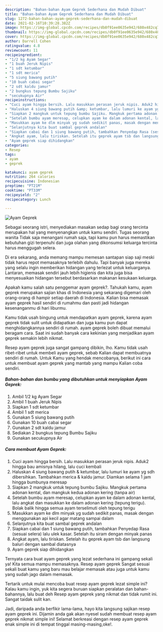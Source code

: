 ```yaml
---
description: "Bahan-bahan Ayam Geprek Sederhana dan Mudah Dibuat"
title: "Bahan-bahan Ayam Geprek Sederhana dan Mudah Dibuat"
slug: 1272-bahan-bahan-ayam-geprek-sederhana-dan-mudah-dibuat
date: 2021-02-16T10:39:28.382Z
image: https://img-global.cpcdn.com/recipes/db0f91ee0635e942/680x482cq70/ayam-geprek-foto-resep-utama.jpg
thumbnail: https://img-global.cpcdn.com/recipes/db0f91ee0635e942/680x482cq70/ayam-geprek-foto-resep-utama.jpg
cover: https://img-global.cpcdn.com/recipes/db0f91ee0635e942/680x482cq70/ayam-geprek-foto-resep-utama.jpg
author: Darrell Cohen
ratingvalue: 4.8
reviewcount: 11
recipeingredient:
- "1/2 kg Ayam Segar"
- "1 buah Jeruk Nipis"
- "1 sdt ketumbar"
- "1 sdt merica"
- "5 siung bawang putih"
- "10 buah cabai segar"
- "2 sdt kaldu jamur"
- "2 bungkus tepung Bumbu Sajiku"
- "secukupnya Air"
recipeinstructions:
- "Cuci ayam hingga bersih. Lalu masukkan perasan jeruk nipis. Aduk2 hingga bau amisnya hilang, lalu cuci kembali"
- "Haluskan 4 siung bawang putih &amp; ketumbar, lalu lumuri ke ayam yg sdh dibersihkan. Tambahkan merica &amp; kaldu jamur. Diamkan selama 1 jam hingga bumbunya meresap"
- "Siapkan 2 mangkuk untuk tepung bumbu Sajiku. Mangkuk pertama adonan kental, dan mangkuk kedua adonan kering (tanpa air)"
- "Setelah bumbu ayam meresap, celupkan ayam ke dalam adonan kental, lalu angkat dan masukkan ke dalam adonan kering (tepung terigu). Bolak balik hingga semua ayam terselimuti oleh tepung terigu"
- "Masukkan ayam ke dlm minyak yg sudah sedikit panas, masak dengan menggunakan api kecil agar matang sampai dalam"
- "Selanjutnya kita buat sambal geprek andalan"
- "Siapkan cabai dan 1 siung bawang putih, tambahkan Penyedap Rasa (sesuai selera) lalu ulek kasar. Setelah itu siram dengan minyak panas"
- "Angkat ayam, lalu tiriskan. Setelah itu geprek ayam tsb dan langsung baluri dengan sambal diatasnya"
- "Ayam geprek siap dihidangkan"
categories:
- Resep
tags:
- ayam
- geprek

katakunci: ayam geprek 
nutrition: 264 calories
recipecuisine: Indonesian
preptime: "PT21M"
cooktime: "PT33M"
recipeyield: "2"
recipecategory: Lunch

---
```



![Ayam Geprek](https://img-global.cpcdn.com/recipes/db0f91ee0635e942/680x482cq70/ayam-geprek-foto-resep-utama.jpg)

Sebagai seorang istri, menyediakan masakan sedap bagi orang tercinta merupakan hal yang menyenangkan untuk kamu sendiri. Tugas seorang  wanita Tidak saja menangani rumah saja, tapi kamu pun harus memastikan kebutuhan gizi terpenuhi dan juga olahan yang dikonsumsi keluarga tercinta harus menggugah selera.

Di era  sekarang, anda memang mampu memesan santapan siap saji meski tidak harus repot memasaknya terlebih dahulu. Tapi banyak juga mereka yang selalu ingin memberikan hidangan yang terlezat untuk keluarganya. Lantaran, memasak sendiri jauh lebih higienis dan kita juga bisa menyesuaikan hidangan tersebut berdasarkan makanan kesukaan keluarga. 



Apakah kamu salah satu penggemar ayam geprek?. Tahukah kamu, ayam geprek merupakan sajian khas di Indonesia yang sekarang digemari oleh orang-orang di hampir setiap daerah di Indonesia. Kalian bisa memasak ayam geprek hasil sendiri di rumahmu dan pasti jadi hidangan kesenanganmu di hari liburmu.

Kamu tidak usah bingung untuk mendapatkan ayam geprek, karena ayam geprek tidak sulit untuk didapatkan dan juga kamu pun dapat menghidangkannya sendiri di rumah. ayam geprek boleh dibuat memalui beragam cara. Saat ini sudah banyak cara kekinian yang menjadikan ayam geprek semakin lebih nikmat.

Resep ayam geprek juga sangat gampang dibikin, lho. Kamu tidak usah ribet-ribet untuk membeli ayam geprek, sebab Kalian dapat membuatnya sendiri di rumah. Untuk Kamu yang hendak mencobanya, berikut ini cara untuk membuat ayam geprek yang mantab yang mampu Kalian coba sendiri.

<!--inarticleads1-->

##### Bahan-bahan dan bumbu yang dibutuhkan untuk menyiapkan Ayam Geprek:

1. Ambil 1/2 kg Ayam Segar
1. Ambil 1 buah Jeruk Nipis
1. Siapkan 1 sdt ketumbar
1. Ambil 1 sdt merica
1. Gunakan 5 siung bawang putih
1. Gunakan 10 buah cabai segar
1. Gunakan 2 sdt kaldu jamur
1. Sediakan 2 bungkus tepung Bumbu Sajiku
1. Gunakan secukupnya Air




<!--inarticleads2-->

##### Cara membuat Ayam Geprek:

1. Cuci ayam hingga bersih. Lalu masukkan perasan jeruk nipis. Aduk2 hingga bau amisnya hilang, lalu cuci kembali
1. Haluskan 4 siung bawang putih &amp; ketumbar, lalu lumuri ke ayam yg sdh dibersihkan. Tambahkan merica &amp; kaldu jamur. Diamkan selama 1 jam hingga bumbunya meresap
1. Siapkan 2 mangkuk untuk tepung bumbu Sajiku. Mangkuk pertama adonan kental, dan mangkuk kedua adonan kering (tanpa air)
1. Setelah bumbu ayam meresap, celupkan ayam ke dalam adonan kental, lalu angkat dan masukkan ke dalam adonan kering (tepung terigu). Bolak balik hingga semua ayam terselimuti oleh tepung terigu
1. Masukkan ayam ke dlm minyak yg sudah sedikit panas, masak dengan menggunakan api kecil agar matang sampai dalam
1. Selanjutnya kita buat sambal geprek andalan
1. Siapkan cabai dan 1 siung bawang putih, tambahkan Penyedap Rasa (sesuai selera) lalu ulek kasar. Setelah itu siram dengan minyak panas
1. Angkat ayam, lalu tiriskan. Setelah itu geprek ayam tsb dan langsung baluri dengan sambal diatasnya
1. Ayam geprek siap dihidangkan




Ternyata cara buat ayam geprek yang lezat sederhana ini gampang sekali ya! Kita semua mampu memasaknya. Resep ayam geprek Sangat sesuai sekali buat kamu yang baru mau belajar memasak atau juga untuk kamu yang sudah jago dalam memasak.

Tertarik untuk mulai mencoba buat resep ayam geprek lezat simple ini? Kalau kamu ingin, yuk kita segera buruan siapkan peralatan dan bahan-bahannya, lalu buat deh Resep ayam geprek yang nikmat dan tidak rumit ini. Sangat taidak sulit kan. 

Jadi, daripada anda berfikir lama-lama, hayo kita langsung sajikan resep ayam geprek ini. Dijamin anda gak akan nyesel sudah membuat resep ayam geprek nikmat simple ini! Selamat berkreasi dengan resep ayam geprek enak simple ini di tempat tinggal masing-masing,oke!.

